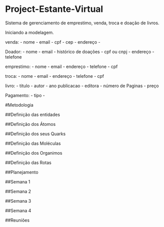 # Project-Estante-Virtual

Sistema de gerenciamento de emprestimo, venda, troca e doação de livros.

Iniciando a modelagem.

venda:
    - nome
    - email
    - cpf
    - cep
    - endereço
    - 

Doador:
    - nome
    - email
    - histórico de doações
    - cpf ou cnpj
    - endereço
    - telefone
    
emprestimo:
    - nome
    - email
    - endereço
    - telefone
    - cpf

troca:
    - nome
    - email
    - endereço
    - telefone
    - cpf

livro:
    - titulo
    - autor
    - ano publicacao
    - editora
    - número de Paginas
    - preço

Pagamento:
    - tipo
    - 

#Metodologia

##Definição das entidades

##Definição dos Átomos

##Definição dos seus Quarks

##Definição das Moléculas

##Definição dos Organimos

##Definição das Rotas

##Planejamento

##Semana 1

##Semana 2

##Semana 3

##Semana 4

##Reuniões

